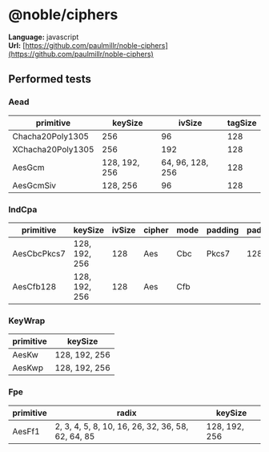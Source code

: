 # @noble/ciphers

**Language:**
javascript\
**Url:**
[https://github.com/paulmillr/noble-ciphers](https://github.com/paulmillr/noble-ciphers)

## Performed tests

### Aead

| primitive | keySize | ivSize | tagSize |
| --- | --- | --- | --- |
| Chacha20Poly1305 | 256 | 96 | 128 |
| XChacha20Poly1305 | 256 | 192 | 128 |
| AesGcm | 128, 192, 256 | 64, 96, 128, 256 | 128 |
| AesGcmSiv | 128, 256 | 96 | 128 |

### IndCpa

| primitive | keySize | ivSize | cipher | mode | padding | paddingSize | feedback |
| --- | --- | --- | --- | --- | --- | --- | --- |
| AesCbcPkcs7 | 128, 192, 256 | 128 | Aes | Cbc | Pkcs7 | 128 | |
| AesCfb128 | 128, 192, 256 | 128 | Aes | Cfb | | | 128 |

### KeyWrap

| primitive | keySize |
| --- | --- |
| AesKw | 128, 192, 256 |
| AesKwp | 128, 192, 256 |

### Fpe

| primitive | radix | keySize |
| --- | --- | --- |
| AesFf1 | 2, 3, 4, 5, 8, 10, 16, 26, 32, 36, 58, 62, 64, 85 | 128, 192, 256 |
